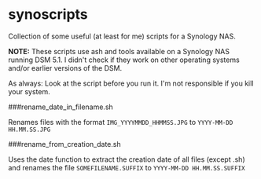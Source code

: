 synoscripts
===========

Collection of some useful (at least for me) scripts for a Synology NAS.

**NOTE:** These scripts use ash and tools available on a Synology NAS running DSM 5.1. I didn't check if they work on other operating systems and/or earlier versions of the DSM.

As always: Look at the script before you run it. I'm not responsible if you kill your system.

###rename_date_in_filename.sh

Renames files with the format ```IMG_YYYYMMDD_HHMMSS.JPG``` to ```YYYY-MM-DD HH.MM.SS.JPG```


###rename_from_creation_date.sh

Uses the date function to extract the creation date of all files (except .sh) and renames the file ```SOMEFILENAME.SUFFIX``` to ```YYYY-MM-DD HH.MM.SS.SUFFIX```
